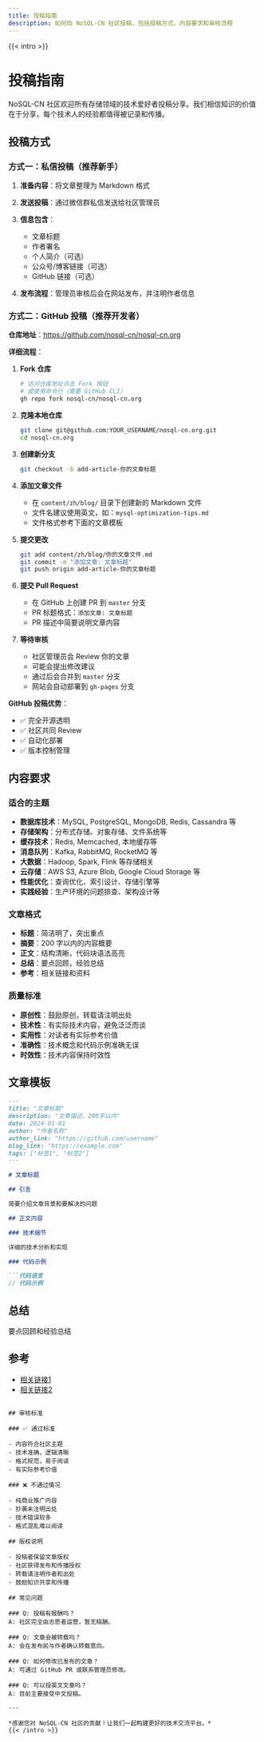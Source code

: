 ```yaml
---
title: 投稿指南
description: 如何向 NoSQL-CN 社区投稿，包括投稿方式、内容要求和审核流程
---
```


{{< intro >}}
# 投稿指南

NoSQL-CN 社区欢迎所有存储领域的技术爱好者投稿分享。我们相信知识的价值在于分享，每个技术人的经验都值得被记录和传播。

## 投稿方式

### 方式一：私信投稿（推荐新手）

1. **准备内容**：将文章整理为 Markdown 格式
2. **发送投稿**：通过微信群私信发送给社区管理员
3. **信息包含**：
   - 文章标题
   - 作者署名
   - 个人简介（可选）
   - 公众号/博客链接（可选）
   - GitHub 链接（可选）

4. **发布流程**：管理员审核后会在网站发布，并注明作者信息

### 方式二：GitHub 投稿（推荐开发者）

**仓库地址**：https://github.com/nosql-cn/nosql-cn.org

**详细流程**：

1. **Fork 仓库**
   ```bash
   # 访问仓库地址点击 Fork 按钮
   # 或使用命令行（需要 GitHub CLI）
   gh repo fork nosql-cn/nosql-cn.org
   ```

2. **克隆本地仓库**
   ```bash
   git clone git@github.com:YOUR_USERNAME/nosql-cn.org.git
   cd nosql-cn.org
   ```

3. **创建新分支**
   ```bash
   git checkout -b add-article-你的文章标题
   ```

4. **添加文章文件**
   - 在 `content/zh/blog/` 目录下创建新的 Markdown 文件
   - 文件名建议使用英文，如：`mysql-optimization-tips.md`
   - 文件格式参考下面的文章模板

5. **提交更改**
   ```bash
   git add content/zh/blog/你的文章文件.md
   git commit -m "添加文章: 文章标题"
   git push origin add-article-你的文章标题
   ```

6. **提交 Pull Request**
   - 在 GitHub 上创建 PR 到 `master` 分支
   - PR 标题格式：`添加文章: 文章标题`
   - PR 描述中简要说明文章内容

7. **等待审核**
   - 社区管理员会 Review 你的文章
   - 可能会提出修改建议
   - 通过后会合并到 `master` 分支
   - 网站会自动部署到 `gh-pages` 分支

**GitHub 投稿优势**：
- ✅ 完全开源透明
- ✅ 社区共同 Review
- ✅ 自动化部署
- ✅ 版本控制管理

## 内容要求

### 适合的主题

- **数据库技术**：MySQL, PostgreSQL, MongoDB, Redis, Cassandra 等
- **存储架构**：分布式存储、对象存储、文件系统等
- **缓存技术**：Redis, Memcached, 本地缓存等
- **消息队列**：Kafka, RabbitMQ, RocketMQ 等
- **大数据**：Hadoop, Spark, Flink 等存储相关
- **云存储**：AWS S3, Azure Blob, Google Cloud Storage 等
- **性能优化**：查询优化、索引设计、存储引擎等
- **实践经验**：生产环境的问题排查、架构设计等

### 文章格式

- **标题**：简洁明了，突出重点
- **摘要**：200 字以内的内容概要
- **正文**：结构清晰，代码块语法高亮
- **总结**：要点回顾，经验总结
- **参考**：相关链接和资料

### 质量标准

- **原创性**：鼓励原创，转载请注明出处
- **技术性**：有实际技术内容，避免泛泛而谈
- **实用性**：对读者有实际参考价值
- **准确性**：技术概念和代码示例准确无误
- **时效性**：技术内容保持时效性

## 文章模板

```markdown
---
title: "文章标题"
description: "文章描述，200字以内"
date: 2024-01-01
author: "作者名称"
author_link: "https://github.com/username"
blog_link: "https://example.com"
tags: ["标签1", "标签2"]
---

# 文章标题

## 引言

简要介绍文章背景和要解决的问题

## 正文内容

### 技术细节

详细的技术分析和实现

### 代码示例

```代码语言
// 代码示例
```

## 总结

要点回顾和经验总结

## 参考

- [相关链接1](https://example.com)
- [相关链接2](https://example.com)
```

## 审核标准

### ✅ 通过标准

- 内容符合社区主题
- 技术准确，逻辑清晰
- 格式规范，易于阅读
- 有实际参考价值

### ❌ 不通过情况

- 纯商业推广内容
- 抄袭未注明出处
- 技术错误较多
- 格式混乱难以阅读

## 版权说明

- 投稿者保留文章版权
- 社区获得发布和传播授权
- 转载请注明作者和出处
- 鼓励知识共享和传播

## 常见问题

### Q: 投稿有报酬吗？
A: 社区完全由志愿者运营，暂无稿酬。

### Q: 文章会被转载吗？
A: 会在发布前与作者确认转载意向。

### Q: 如何修改已发布的文章？
A: 可通过 GitHub PR 或联系管理员修改。

### Q: 可以投英文文章吗？
A: 目前主要接受中文投稿。

---

*感谢您对 NoSQL-CN 社区的贡献！让我们一起构建更好的技术交流平台。*
{{< /intro >}}